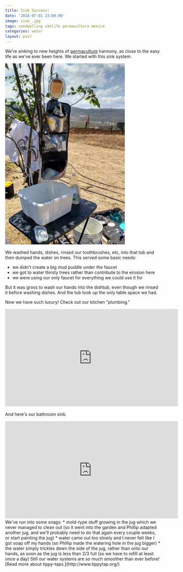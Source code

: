 ```yaml
---
title: Sink Success!
date: '2018-07-01 23:00:00'
image: sink_.jpg
tags: vandwelling vanlife permacultura mexico
categories: water
layout: post
---
```


We're sinking to new heights of [permaculture](https://reverdecer.annalisagross.com/2018/06/20/what-is-permaculture/) harmony, as close to the easy life as we've ever been here.
We started with this sink system.

[![](/images/sink_old_.jpg)](/images/sink_old.jpg)

We washed hands, dishes, rinsed our toothbrushes, etc, into that tub and then dumped the water on trees. This served some basic needs:
* we didn't create a big mud puddle under the faucet
* we got to water thirsty trees rather than contribute to the erosion here
* we were using our only faucet for everything we could use it for

But it was gross to wash our hands into the dishtub, even though we rinsed it before washing dishes. And the tub took up the only table space we had.

Now we have such luxury! Check out our kitchen "plumbing."
<iframe width="560" height="315" src="https://www.youtube-nocookie.com/embed/lF-MDYSZsiM" frameborder="0" allow="autoplay; encrypted-media" allowfullscreen></iframe>

And here's our bathroom sink.
<iframe width="560" height="315" src="https://www.youtube-nocookie.com/embed/6XRiLU-zDVA" frameborder="0" allow="autoplay; encrypted-media" allowfullscreen></iframe>
We've run into some snags:
* mold-type stuff growing in the jug which we never managed to clean out (so it went into the garden and Phillip adapted another jug, and we'll probably need to do that again every couple weeks, or start painting the jug)
* water came out too slowly and I never felt like I got soap off my hands (so Phillip made the watering hole in the jug bigger)
* the water simply trickles down the side of the jug, rather than onto our hands, as soon as the jug is less than 2/3 full (so we have to refill at least once a day)
Still our water systems are so much smoother than ever before! [Read more about tippy-taps.](http://www.tippytap.org/)
